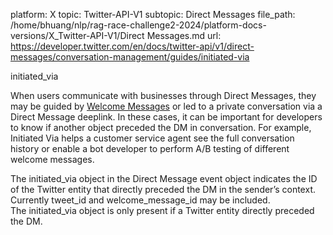 platform: X
topic: Twitter-API-V1
subtopic: Direct Messages
file_path: /home/bhuang/nlp/rag-race-challenge2-2024/platform-docs-versions/X_Twitter-API-V1/Direct Messages.md
url: https://developer.twitter.com/en/docs/twitter-api/v1/direct-messages/conversation-management/guides/initiated-via

initiated\_via

When users communicate with businesses through Direct Messages, they may be guided by [Welcome Messages](https://dev.twitter.com/rest/direct-messages/direct-messages/welcome-messages) or led to a private conversation via a Direct Message deeplink. In these cases, it can be important for developers to know if another object preceded the DM in conversation. For example, Initiated Via helps a customer service agent see the full conversation history or enable a bot developer to perform A/B testing of different welcome messages.

The initiated\_via object in the Direct Message event object indicates the ID of the Twitter entity that directly preceded the DM in the sender’s context. Currently tweet\_id and welcome\_message\_id may be included. The initiated\_via object is only present if a Twitter entity directly preceded the DM.